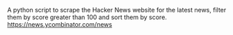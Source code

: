 A python script to scrape the Hacker News website for the latest news, filter them by score greater than 100 and sort them by score. https://news.ycombinator.com/news

